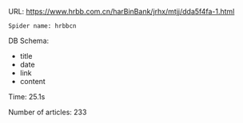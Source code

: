 URL: https://www.hrbb.com.cn/harBinBank/jrhx/mtjj/dda5f4fa-1.html

    Spider name: hrbbcn

DB Schema:
- title
- date
- link
- content

Time: 25.1s

Number of articles: 233


